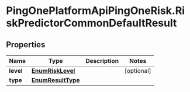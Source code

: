 # PingOnePlatformApiPingOneRisk.RiskPredictorCommonDefaultResult

## Properties

Name | Type | Description | Notes
------------ | ------------- | ------------- | -------------
**level** | [**EnumRiskLevel**](EnumRiskLevel.md) |  | [optional] 
**type** | [**EnumResultType**](EnumResultType.md) |  | 



